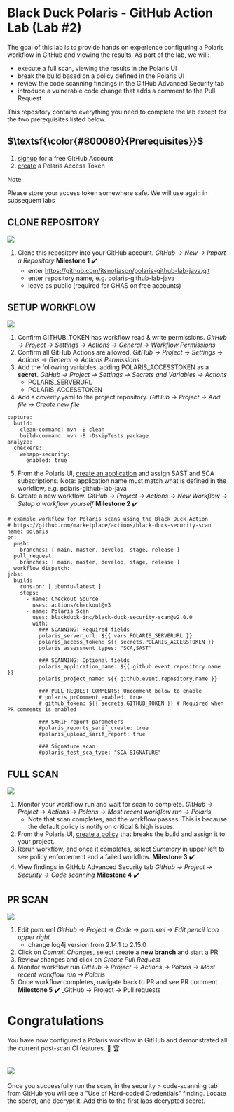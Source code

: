 # Black Duck Polaris - GitHub Action Lab (Lab #2)

The goal of this lab is to provide hands on experience configuring a Polaris workflow in GitHub and viewing the results. As part of the lab, we will:
- execute a full scan, viewing the results in the Polaris UI
- break the build based on a policy defined in the Polaris UI
- review the code scanning findings in the GitHub Advanced Security tab
- introduce a vulnerable code change that adds a comment to the Pull Request

This repository contains everything you need to complete the lab except for the two prerequisites listed below.

## $\textsf{\color{#800080}{Prerequisites}}$
1. [signup](https://github.com/signup) for a free GitHub Account
2. [create](https://polaris.blackduck.com/developer/default/polaris-documentation/t_make-token) a Polaris Access Token 
> [!NOTE]  
> Please store your access token somewhere safe. We will use again in subsequent labs
> 

## CLONE REPOSITORY
![](https://img.shields.io/badge/steps-blueviolet?style=for-the-badge)
1. Clone this repository into your GitHub account. _GitHub → New → Import a Repository_ **Milestone 1** :heavy_check_mark:
   - enter https://github.com/itsnotjason/polaris-github-lab-java.git
   - enter repository name, e.g. polaris-github-lab-java
   - leave as public (required for GHAS on free accounts)


## SETUP WORKFLOW
![](https://img.shields.io/badge/steps-blueviolet?style=for-the-badge)
1. Confirm GITHUB_TOKEN has workflow read & write permissions. _GitHub → Project → Settings → Actions → General → Workflow Permissions_
2. Confirm all GitHub Actions are allowed. _GitHub → Project → Settings → Actions → General → Actions Permissions_
3. Add the following variables, adding POLARIS_ACCESSTOKEN as a **secret**. _GitHub → Project → Settings → Secrets and Variables → Actions_
   - POLARIS_SERVERURL
   - POLARIS_ACCESSTOKEN
4. Add a coverity.yaml to the project repository. _GitHub → Project → Add file → Create new file_

```
capture:
  build:
    clean-command: mvn -B clean
    build-command: mvn -B -DskipTests package
analyze:
  checkers:
    webapp-security:
      enabled: true
```

5. From the Polaris UI, [create an application](https://polaris.blackduck.com/developer/default/polaris-documentation/t_gs-app-superuser) and assign SAST and SCA subscriptions. Note: application name must match what is defined in the workflow, e.g. polaris-github-lab-java
6. Create a new workflow. _GitHub → Project → Actions → New Workflow → Setup a workflow yourself_ **Milestone 2** :heavy_check_mark:

```
# example workflow for Polaris scans using the Black Duck Action
# https://github.com/marketplace/actions/black-duck-security-scan
name: polaris
on:
  push:
    branches: [ main, master, develop, stage, release ]
  pull_request:
    branches: [ main, master, develop, stage, release ]
  workflow_dispatch:
jobs:
  build:
    runs-on: [ ubuntu-latest ]
    steps:
      - name: Checkout Source
        uses: actions/checkout@v3
      - name: Polaris Scan
        uses: blackduck-inc/black-duck-security-scan@v2.0.0
        with:
          ### SCANNING: Required fields
          polaris_server_url: ${{ vars.POLARIS_SERVERURL }}
          polaris_access_token: ${{ secrets.POLARIS_ACCESSTOKEN }}
          polaris_assessment_types: "SCA,SAST"
          
          ### SCANNING: Optional fields
          polaris_application_name: ${{ github.event.repository.name }}
          polaris_project_name: ${{ github.event.repository.name }}
          
          ### PULL REQUEST COMMENTS: Uncomment below to enable
          # polaris_prComment_enabled: true 
          # github_token: ${{ secrets.GITHUB_TOKEN }} # Required when PR comments is enabled

          ### SARIF report parameters
          #polaris_reports_sarif_create: true
          #polaris_upload_sarif_report: true
          
          ### Signature scan
          #polaris_test_sca_type: "SCA-SIGNATURE"
```
## FULL  SCAN
![](https://img.shields.io/badge/steps-blueviolet?style=for-the-badge)
1. Monitor your workflow run and wait for scan to complete. _GitHub → Project → Actions → Polaris → Most recent workflow run → Polaris_
   - Note that scan completes, and the workflow passes. This is because the default policy is notify on critical & high issues.
2. From the Polaris UI, [create a policy](https://polaris.blackduck.com/developer/default/polaris-documentation/t_post_scan_policies) that breaks the build and assign it to your project.
3. Rerun workflow, and once it completes, select _Summary_ in upper left to see policy enforcement and a failed workflow. **Milestone 3** :heavy_check_mark:
4. View findings in GitHub Advanced Security tab _GitHub → Project → Security → Code scanning_ **Milestone 4** :heavy_check_mark:


## PR SCAN
![](https://img.shields.io/badge/steps-blueviolet?style=for-the-badge)
1. Edit pom.xml _GitHub → Project → Code → pom.xml → Edit pencil icon upper right_
   - change log4j version from 2.14.1 to 2.15.0
3. Click on _Commit Changes_, select create a **new branch** and start a PR
4. Review changes and click on _Create Pull Request_
5. Monitor workflow run _GitHub → Project → Actions → Polaris → Most recent workflow run → Polaris_
6. Once workflow completes, navigate back to PR and see PR comment **Milestone 5** :heavy_check_mark: _GitHub → Project → Pull requests


# Congratulations

You have now configured a Polaris workflow in GitHub and demonstrated all the current post-scan CI features. :clap: :trophy:

## ![](https://img.shields.io/badge/optional-CTF-blueviolet?style=for-the-badge)
Once you successfully run the scan, in the security > code-scanning tab from GitHub you will see a "Use of Hard-coded Credentials" finding. Locate the secret, and decrypt it. Add this to the first labs decrypted secret. 
